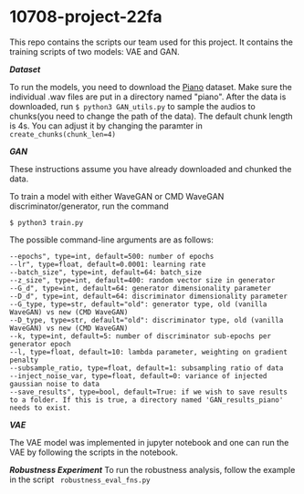 # 10708-project-22fa
This repo contains the scripts our team used for this project. It contains the training scripts of two models: VAE and GAN.



***Dataset***

To run the models, you need to download the [Piano](http://deepyeti.ucsd.edu/cdonahue/wavegan/data/mancini_piano.tar.gz) dataset. Make sure the individual .wav files are put in a directory named "piano". After the data is downloaded, run ```$ python3 GAN_utils.py``` to sample the audios to chunks(you need to change the path of the data). The default chunk length is 4s. You can adjust it by changing the paramter in ```create_chunks(chunk_len=4)```

***GAN***

These instructions assume you have already downloaded and chunked the data.

To train a model with either WaveGAN or CMD WaveGAN discriminator/generator, run the command

```
$ python3 train.py
```

The possible command-line arguments are as follows:

```
--epochs", type=int, default=500: number of epochs
--lr", type=float, default=0.0001: learning rate
--batch_size", type=int, default=64: batch_size
--z_size", type=int, default=400: random vector size in generator
--G_d", type=int, default=64: generator dimensionality parameter
--D_d", type=int, default=64: discriminator dimensionality parameter
--G_type, type=str, default="old": generator type, old (vanilla WaveGAN) vs new (CMD WaveGAN)
--D_type, type=str, default="old": discriminator type, old (vanilla WaveGAN) vs new (CMD WaveGAN)
--k, type=int, default=5: number of discriminator sub-epochs per generator epoch
--l, type=float, default=10: lambda parameter, weighting on gradient penalty
--subsample_ratio, type=float, default=1: subsampling ratio of data
--inject_noise_var, type=float, default=0: variance of injected gaussian noise to data
--save_results", type=bool, default=True: if we wish to save results to a folder. If this is true, a directory named 'GAN_results_piano' needs to exist.
```


***VAE***

The VAE model was implemented in jupyter notebook and one can run the VAE by following the scripts in the notebook.


***Robustness Experiment***
To run the robustness analysis, follow the example in the script ``` robustness_eval_fns.py```

